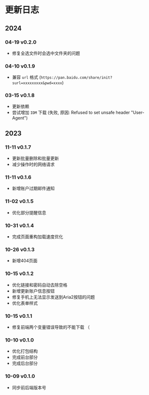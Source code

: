 # 更新日志

## 2024

### 04-19 v0.2.0

- 修复全选文件时会选中文件夹的问题

### 04-10 v0.1.9

- 兼容 `url` 格式 (`https://pan.baidu.com/share/init?surl=xxxxxxxxx&pwd=xxxx`)

### 03-15 v0.1.8

- 更新依赖
- 尝试增加 `IDM` 下载 (失败, 原因: Refused to set unsafe header "User-Agent")

## 2023

### 11-11 v0.1.7

- 更新批量删除和批量更新
- 减少操作时的网络请求

### 11-11 v0.1.6

- 新增账户过期邮件通知

### 11-02 v0.1.5

- 优化部分提醒信息

### 10-31 v0.1.4

- 完成页面重构加载速度优化

### 10-26 v0.1.3

- 新增404页面

### 10-15 v0.1.2

- 优化链接和密码自动去除空格
- 新增更新账户信息按钮
- 修复手机上无法显示发送到Aria2按钮的问题
- 优化表单样式

### 10-15 v0.1.1

- 修复前端两个变量错误导致的不能下载 （

### 10-10 v0.1.0

- 优化打包结构
- 完成前台部分
- 完成后台部分

### 10-09 v0.1.0

- 同步前后端版本号
